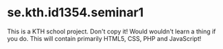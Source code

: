 # se.kth.id1354.seminar1

This is a KTH school project. Don't copy it! Would wouldn't learn a thing if you do.
This will contain primarily HTML5, CSS, PHP and JavaScript!
